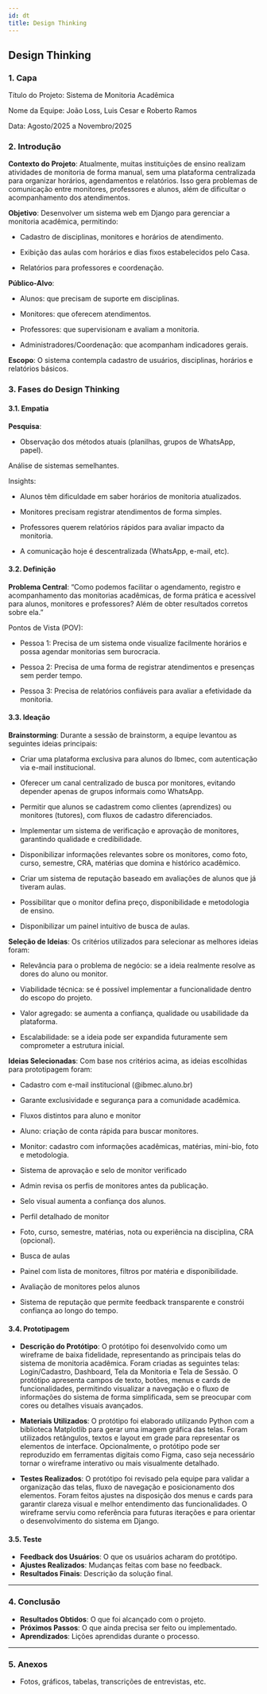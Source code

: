 ```yaml
---
id: dt
title: Design Thinking
---
```


## **Design Thinking**

### **1. Capa**


Título do Projeto: Sistema de Monitoria Acadêmica 

Nome da Equipe: João Loss, Luis Cesar e Roberto Ramos 

Data: Agosto/2025 a Novembro/2025 

 

### 2. Introdução 

**Contexto do Projeto**: 
 Atualmente, muitas instituições de ensino realizam atividades de monitoria de forma manual, sem uma plataforma centralizada para organizar horários, agendamentos e relatórios. Isso gera problemas de comunicação entre monitores, professores e alunos, além de dificultar o acompanhamento dos atendimentos. 

**Objetivo**: 
 Desenvolver um sistema web em Django para gerenciar a monitoria acadêmica, permitindo: 

- Cadastro de disciplinas, monitores e horários de atendimento. 

- Exibição das aulas com horários e dias fixos estabelecidos pelo Casa.

- Relatórios para professores e coordenação. 

**Público-Alvo**: 

- Alunos: que precisam de suporte em disciplinas. 

- Monitores: que oferecem atendimentos. 

- Professores: que supervisionam e avaliam a monitoria. 

- Administradores/Coordenação: que acompanham indicadores gerais. 

**Escopo**: 
 O sistema contempla cadastro de usuários, disciplinas, horários e relatórios básicos.  

 

### 3. Fases do Design Thinking 

#### 3.1. Empatia 

**Pesquisa**: 

- Observação dos métodos atuais (planilhas, grupos de WhatsApp, papel). 

Análise de sistemas semelhantes. 

Insights: 

- Alunos têm dificuldade em saber horários de monitoria atualizados. 

- Monitores precisam registrar atendimentos de forma simples. 

- Professores querem relatórios rápidos para avaliar impacto da monitoria. 

- A comunicação hoje é descentralizada (WhatsApp, e-mail, etc). 

#### 3.2. Definição 

**Problema Central**: 
 “Como podemos facilitar o agendamento, registro e acompanhamento das monitorias acadêmicas, de forma prática e acessível para alunos, monitores e professores? Além de obter resultados corretos sobre ela.” 

Pontos de Vista (POV): 

- Pessoa 1: Precisa de um sistema onde visualize facilmente horários e possa agendar monitorias sem burocracia. 

- Pessoa 2: Precisa de uma forma de registrar atendimentos e presenças sem perder tempo. 

- Pessoa 3: Precisa de relatórios confiáveis para avaliar a efetividade da monitoria. 

#### **3.3. Ideação**

 **Brainstorming**: Durante a sessão de brainstorm, a equipe levantou as seguintes ideias principais:

 - Criar uma plataforma exclusiva para alunos do Ibmec, com autenticação via e-mail institucional.

- Oferecer um canal centralizado de busca por monitores, evitando depender apenas de grupos informais como WhatsApp.

- Permitir que alunos se cadastrem como clientes (aprendizes) ou monitores (tutores), com fluxos de cadastro diferenciados.

- Implementar um sistema de verificação e aprovação de monitores, garantindo qualidade e credibilidade.

- Disponibilizar informações relevantes sobre os monitores, como foto, curso, semestre, CRA, matérias que domina e histórico acadêmico.

- Criar um sistema de reputação baseado em avaliações de alunos que já tiveram aulas.

- Possibilitar que o monitor defina preço, disponibilidade e metodologia de ensino.

- Disponibilizar um painel intuitivo de busca de aulas.


 **Seleção de Ideias**:  Os critérios utilizados para selecionar as melhores ideias foram:

- Relevância para o problema de negócio: se a ideia realmente resolve as dores do aluno ou monitor.

- Viabilidade técnica: se é possível implementar a funcionalidade dentro do escopo do projeto.

- Valor agregado: se aumenta a confiança, qualidade ou usabilidade da plataforma.

- Escalabilidade: se a ideia pode ser expandida futuramente sem comprometer a estrutura inicial.


 **Ideias Selecionadas**: Com base nos critérios acima, as ideias escolhidas para prototipagem foram:

- Cadastro com e-mail institucional (@ibmec.aluno.br)

- Garante exclusividade e segurança para a comunidade acadêmica.

- Fluxos distintos para aluno e monitor

- Aluno: criação de conta rápida para buscar monitores.

- Monitor: cadastro com informações acadêmicas, matérias, mini-bio, foto e metodologia.

- Sistema de aprovação e selo de monitor verificado

- Admin revisa os perfis de monitores antes da publicação.

- Selo visual aumenta a confiança dos alunos.

- Perfil detalhado de monitor

- Foto, curso, semestre, matérias, nota ou experiência na disciplina, CRA (opcional).

- Busca de aulas

- Painel com lista de monitores, filtros por matéria e disponibilidade.

- Avaliação de monitores pelos alunos

- Sistema de reputação que permite feedback transparente e constrói confiança ao longo do tempo.

#### **3.4. Prototipagem**

- **Descrição do Protótipo**: O protótipo foi desenvolvido como um wireframe de baixa fidelidade, representando as principais telas do sistema de monitoria acadêmica. Foram criadas as seguintes telas: Login/Cadastro, Dashboard, Tela da Monitoria e Tela de Sessão. O protótipo apresenta campos de texto, botões, menus e cards de funcionalidades, permitindo visualizar a navegação e o fluxo de informações do sistema de forma simplificada, sem se preocupar com cores ou detalhes visuais avançados.

- **Materiais Utilizados**: O protótipo foi elaborado utilizando Python com a biblioteca Matplotlib para gerar uma imagem gráfica das telas. Foram utilizados retângulos, textos e layout em grade para representar os elementos de interface. Opcionalmente, o protótipo pode ser reproduzido em ferramentas digitais como Figma, caso seja necessário tornar o wireframe interativo ou mais visualmente detalhado.

- **Testes Realizados**: O protótipo foi revisado pela equipe para validar a organização das telas, fluxo de navegação e posicionamento dos elementos. Foram feitos ajustes na disposição dos menus e cards para garantir clareza visual e melhor entendimento das funcionalidades. O wireframe serviu como referência para futuras iterações e para orientar o desenvolvimento do sistema em Django.

#### **3.5. Teste**

- **Feedback dos Usuários**: O que os usuários acharam do protótipo.
- **Ajustes Realizados**: Mudanças feitas com base no feedback.
- **Resultados Finais**: Descrição da solução final.

---

### **4. Conclusão**

- **Resultados Obtidos**: O que foi alcançado com o projeto.
- **Próximos Passos**: O que ainda precisa ser feito ou implementado.
- **Aprendizados**: Lições aprendidas durante o processo.

---

### **5. Anexos**

- Fotos, gráficos, tabelas, transcrições de entrevistas, etc.




